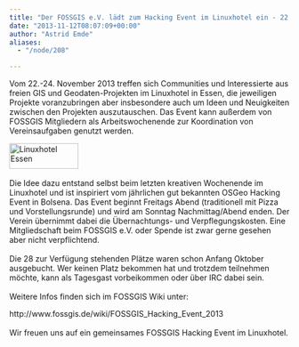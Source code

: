 ```yaml
---
title: "Der FOSSGIS e.V. lädt zum Hacking Event im Linuxhotel ein - 22.-24. November 2013"
date: "2013-11-12T08:07:09+00:00"
author: "Astrid Emde"
aliases:
  - "/node/208"

---
```


<p>Vom 22.-24. November 2013 treffen sich Communities und Interessierte aus freien GIS und Geodaten-Projekten im Linuxhotel in Essen, die jeweiligen Projekte voranzubringen aber insbesondere auch um Ideen und Neuigkeiten zwischen den Projekten auszutauschen. Das Event kann außerdem von FOSSGIS Mitgliedern als Arbeitswochenende zur Koordination von Vereinsaufgaben genutzt werden.</p>
<p><a href="http://linuxhotel.de" target="_blank"><img alt="Linuxhotel Essen" src="http://linuxhotel.de/pics/logo-2008-250.png" style="width: 124px; height: 46px;" /></a><br />
	<br />
	Die Idee dazu entstand selbst beim letzten kreativen Wochenende im Linuxhotel und ist inspiriert vom jährlichen gut bekannten OSGeo Hacking Event in Bolsena. Das Event beginnt Freitags Abend (traditionell mit Pizza und Vorstellungsrunde) und wird am Sonntag Nachmittag/Abend enden. Der Verein übernimmt dabei die &Uuml;bernachtungs- und Verpflegungskosten. Eine Mitgliedschaft beim FOSSGIS e.V. oder Spende ist zwar gerne gesehen aber nicht verpflichtend.<br />
	<br />
	Die 28 zur Verfügung stehenden Plätze waren schon Anfang Oktober ausgebucht. Wer keinen Platz bekommen hat und trotzdem teilnehmen möchte, kann als Tagesgast vorbeikommen oder über IRC dabei sein.<br />
	<br />
	Weitere Infos finden sich im FOSSGIS Wiki unter:</p>
<p>http://www.fossgis.de/wiki/FOSSGIS_Hacking_Event_2013<br />
	<br />
	Wir freuen uns auf ein gemeinsames FOSSGIS Hacking Event im Linuxhotel.</p>
